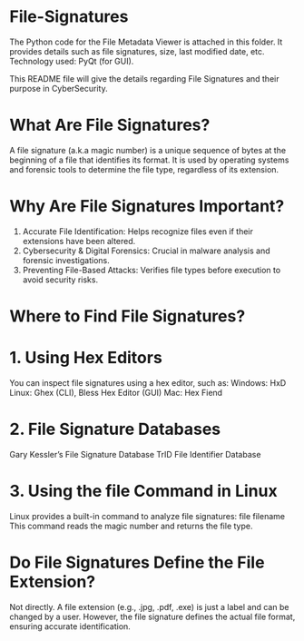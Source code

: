 # File-Signatures
The Python code for the File Metadata Viewer is attached in this folder.
It provides details such as file signatures, size, last modified date, etc.
Technology used: PyQt (for GUI).

This README file will give the details regarding File Signatures and their purpose in CyberSecurity.

# What Are File Signatures?
A file signature (a.k.a magic number) is a unique sequence of bytes at the beginning of a file that identifies its format.
It is used by operating systems and forensic tools to determine the file type, regardless of its extension.

# Why Are File Signatures Important?
1. Accurate File Identification: Helps recognize files even if their extensions have been altered.
2. Cybersecurity & Digital Forensics: Crucial in malware analysis and forensic investigations.
3. Preventing File-Based Attacks: Verifies file types before execution to avoid security risks.

# Where to Find File Signatures?
# 1. Using Hex Editors
You can inspect file signatures using a hex editor, such as:
Windows: HxD
Linux: Ghex (CLI), Bless Hex Editor (GUI)
Mac: Hex Fiend

# 2. File Signature Databases
Gary Kessler’s File Signature Database
TrID File Identifier Database

# 3. Using the file Command in Linux
Linux provides a built-in command to analyze file signatures: file filename
This command reads the magic number and returns the file type.

# Do File Signatures Define the File Extension?
Not directly. A file extension (e.g., .jpg, .pdf, .exe) is just a label and can be changed by a user. However, the file signature defines the actual file format, ensuring accurate identification.
